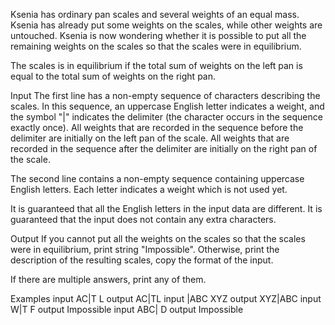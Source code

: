 Ksenia has ordinary pan scales and several weights of an equal mass. Ksenia has already put some weights on the scales, while other weights are untouched. Ksenia is now wondering whether it is possible to put all the remaining weights on the scales so that the scales were in equilibrium.

The scales is in equilibrium if the total sum of weights on the left pan is equal to the total sum of weights on the right pan.

Input
The first line has a non-empty sequence of characters describing the scales. In this sequence, an uppercase English letter indicates a weight, and the symbol "|" indicates the delimiter (the character occurs in the sequence exactly once). All weights that are recorded in the sequence before the delimiter are initially on the left pan of the scale. All weights that are recorded in the sequence after the delimiter are initially on the right pan of the scale.

The second line contains a non-empty sequence containing uppercase English letters. Each letter indicates a weight which is not used yet.

It is guaranteed that all the English letters in the input data are different. It is guaranteed that the input does not contain any extra characters.

Output
If you cannot put all the weights on the scales so that the scales were in equilibrium, print string "Impossible". Otherwise, print the description of the resulting scales, copy the format of the input.

If there are multiple answers, print any of them.

Examples
input
AC|T
L
output
AC|TL
input
|ABC
XYZ
output
XYZ|ABC
input
W|T
F
output
Impossible
input
ABC|
D
output
Impossible